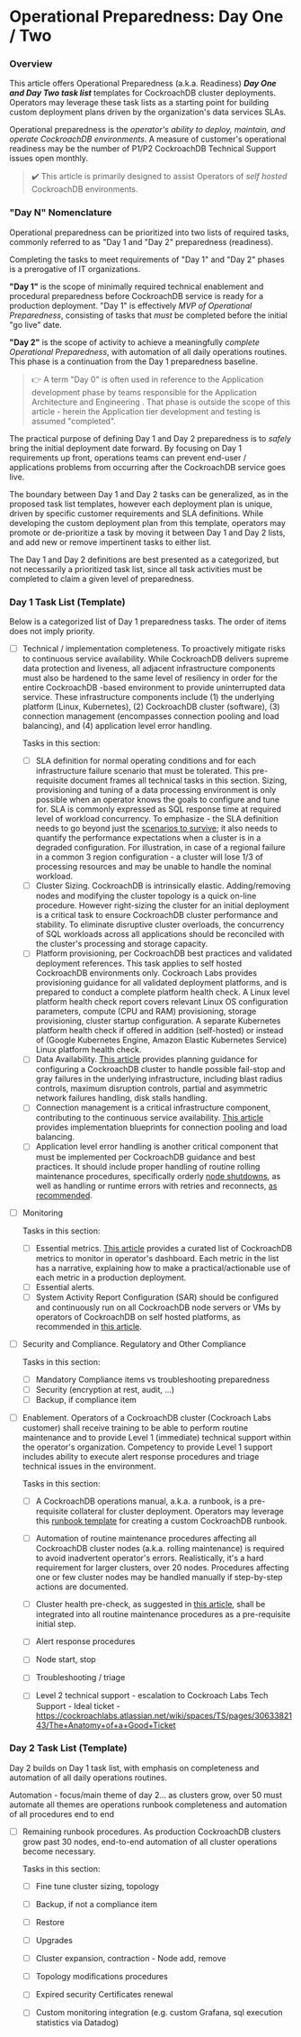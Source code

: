 # Operational Preparedness: Day One / Two

### Overview

This article offers Operational Preparedness (a.k.a. Readiness) ***Day One and Day Two task list*** templates for CockroachDB cluster deployments. Operators may leverage these task lists as a starting point for building custom deployment plans driven by the organization's data services SLAs.

Operational preparedness is the *operator's ability to deploy, maintain, and operate CockroachDB environments*. A measure of customer's operational readiness may be the number of P1/P2 CockroachDB Technical Support issues open monthly. 

> ✔️  This article is primarily designed to assist Operators of *self hosted* CockroachDB environments.



### "Day N" Nomenclature

Operational preparedness can be prioritized into two lists of required tasks, commonly referred to as "Day 1 and "Day 2" preparedness (readiness).

Completing the tasks to meet requirements of "Day 1" and "Day 2" phases is a prerogative of IT organizations.

**"Day 1"** is the scope of minimally required technical enablement and procedural preparedness before CockroachDB service is ready for a production deployment. "Day 1" is effectively *MVP of Operational Preparedness*, consisting of tasks that *must* be completed before the initial "go live" date.

**"Day 2"** is the scope of activity to achieve a meaningfully *complete Operational Preparedness*, with automation of all daily operations routines. This phase is a continuation from the Day 1 preparedness baseline.



>  👉  A term "Day 0" is often used in reference to the Application development phase by teams responsible for the Application Architecture and Engineering . That phase is outside the scope of this article - herein the Application tier development and testing is assumed "completed".



The practical purpose of defining Day 1 and Day 2 preparedness is to *safely* bring the initial deployment date forward. By focusing on Day 1 requirements up front, operations teams can prevent end-user / applications problems from occurring after the CockroachDB service goes live.

The boundary between Day 1 and Day 2 tasks can be generalized, as in the proposed task list templates, however each deployment plan is unique, driven by specific customer requirements and SLA definitions. While developing the custom deployment plan from this template, operators may promote or de-prioritize a task by moving it between Day 1 and Day 2 lists, and add new or remove impertinent tasks to either list.

The Day 1 and Day 2 definitions are best presented as a categorized, but not necessarily a prioritized task list, since all task activities must be completed to claim a given level of preparedness.



### Day 1 Task List (Template)

Below is a categorized list of Day 1 preparedness tasks. The order of items does not imply priority.



- [ ] Technical / implementation completeness. To proactively mitigate risks to continuous service availability. While CockroachDB delivers supreme data protection and liveness, all adjacent infrastructure components must also be hardened to the same level of resiliency in order for the entire CockroachDB -based environment to provide uninterrupted data service. These infrastructure components include (1) the underlying platform (Linux, Kubernetes), (2) CockroachDB cluster (software), (3) connection management (encompasses connection pooling and load balancing), and (4) application level error handling.

  Tasks in this section:

  - [ ] SLA definition for normal operating conditions and for each infrastructure failure scenario that must be tolerated. This pre-requisite document frames all technical tasks in this section. Sizing, provisioning and tuning of a data processing environment is only possible when an operator knows the goals to configure and tune for. SLA is commonly expressed as SQL response time at required level of workload concurrency. To emphasize - the SLA definition needs to go beyond just the [scenarios to survive](https://bramgruneir.github.io/); it also needs to quantify the performance expectations when a cluster is in a degraded configuration. For illustration, in case of a regional failure in a common 3 region configuration - a cluster will lose 1/3 of processing resources and may be unable to handle the nominal workload.
  - [ ] Cluster Sizing. CockroachDB is intrinsically elastic. Adding/removing nodes and modifying the cluster topology is a quick on-line procedure. However right-sizing the cluster for an initial deployment is a critical task to ensure CockroachDB cluster performance and stability. To eliminate disruptive cluster overloads, the concurrency of SQL workloads across all applications should be reconciled with the cluster's processing and storage capacity.
  - [ ] Platform provisioning, per CockroachDB best practices and validated deployment references. This task applies to self hosted CockroachDB environments only. Cockroach Labs provides provisioning guidance for all validated deployment platforms, and is prepared to conduct a complete platform health check. A Linux level platform health check report covers relevant Linux OS configuration parameters, compute (CPU and RAM) provisioning, storage provisioning, cluster startup configuration. A separate Kubernetes platform health check if offered in addition (self-hosted) or instead of (Google Kubernetes Engine, Amazon Elastic Kubernetes Service) Linux platform health check.
  - [ ] Data Availability. [This article](./data-availability.md) provides planning guidance for configuring a CockroachDB cluster to handle possible fail-stop and gray failures in the underlying infrastructure, including blast radius controls, maximum disruption controls, partial and asymmetric network failures handling, disk stalls handling.
  - [ ] Connection management is a critical infrastructure component, contributing to the continuous service availability. [This article](./connection-management.md) provides implementation blueprints for connection pooling and load balancing.
  - [ ] Application level error handling is another critical component that must be implemented per CockroachDB guidance and best practices. It should include proper handling of routine rolling maintenance procedures, specifically orderly [node shutdowns](../routine-maintenance/node-stop.md#avoiding-application-service-interruptions-due-to-node-shutdown), as well as handling or runtime errors with retries and reconnects, [as recommended](https://www.cockroachlabs.com/docs/stable/transaction-retry-error-reference).

- [ ] Monitoring
  
  Tasks in this section:
  
  - [ ] Essential metrics. [This article](../monitoring-alerts/monitoring-dashboard-custom.md) provides a curated list of CockroachDB metrics to monitor in operator's dashboard. Each metric in the list has a narrative, explaining how to make a practical/actionable use of each metric in a production deployment.
  - [ ] Essential alerts.
  - [ ] System Activity Report Configuration (SAR) should be configured and continuously run on all CockroachDB node servers or VMs by operators of CockroachDB on self hosted platforms, as recommended in [this article](../monitoring-alerts/sar.md).
  
- [ ] Security and Compliance. Regulatory and Other Compliance
  
  Tasks in this section:
  
  - [ ] Mandatory Compliance items vs troubleshooting preparedness
  - [ ] Security (encryption at rest, audit, ...)
  - [ ] Backup, if compliance item
  
- [ ] Enablement. Operators of a CockroachDB cluster (Cockroach Labs customer) shall receive training to be able to perform routine maintenance and to provide Level 1 (immediate) technical support within the operator's organization. Competency to provide Level 1 support includes ability to execute alert response procedures and triage technical issues in the environment.
  
  Tasks in this section:
  
  - [ ] A CockroachDB operations manual, a.k.a. a runbook, is a pre-requisite collateral for cluster deployment. Operators  may leverage this [runbook template](https://github.com/cockroachlabs/cockroachdb-runbook-template) for creating a custom CockroachDB runbook.
  - [ ] Automation of routine maintenance procedures affecting all CockroachDB cluster nodes (a.k.a. rolling maintenance) is required to avoid inadvertent operator's errors. Realistically, it's a hard requirement for larger clusters, over 20 nodes. Procedures affecting one or few cluster nodes may be handled manually if step-by-step actions are documented.
  - [ ] Cluster health pre-check, as suggested in [this article](../routine-maintenance/maintenance-pre-check.md), shall be integrated into all routine maintenance procedures as a pre-requisite initial step.
  - [ ] Alert response procedures
  - [ ] Node start, stop
  - [ ] Troubleshooting / triage
  - [ ] Level 2 technical support - escalation to Cockroach Labs Tech Support - Ideal ticket - https://cockroachlabs.atlassian.net/wiki/spaces/TS/pages/3063382143/The+Anatomy+of+a+Good+Ticket






### Day 2 Task List (Template)

Day 2 builds on Day 1 task list, with emphasis on completeness and automation of all daily operations routines.



Automation - focus/main theme of day 2... as clusters grow, over 50 must automate all   themes are operations runbook completeness and automation of all procedures end to end

- [ ] Remaining runbook procedures. As production CockroachDB clusters grow past 30 nodes, end-to-end automation of all cluster operations become necessary.

  Tasks in this section:

  - [ ] Fine tune cluster sizing, topology
  - [ ] Backup, if not a compliance item
  - [ ] Restore
  - [ ] Upgrades
  - [ ] Cluster expansion, contraction - Node add, remove
  - [ ] Topology modifications procedures
  - [ ] Expired security Certificates renewal
  - [ ] Custom monitoring integration (e.g. custom Grafana, sql execution statistics via Datadog)

